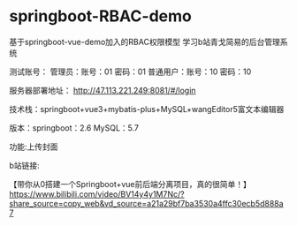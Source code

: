 # springboot-RBAC-demo
基于springboot-vue-demo加入的RBAC权限模型
学习b站青戈简易的后台管理系统

测试账号：
管理员：账号：01 密码：01
普通用户：账号：10 密码：10

服务器部署地址：
http://47.113.221.249:8081/#/login

技术栈：springboot+vue3+mybatis-plus+MySQL+wangEditor5富文本编辑器

版本：springboot：2.6 MySQL：5.7

功能:上传封面

b站链接:

【带你从0搭建一个Springboot+vue前后端分离项目，真的很简单！】 
https://www.bilibili.com/video/BV14y4y1M7Nc/?share_source=copy_web&vd_source=a21a29bf7ba3530a4ffc30ecb5d888a7
